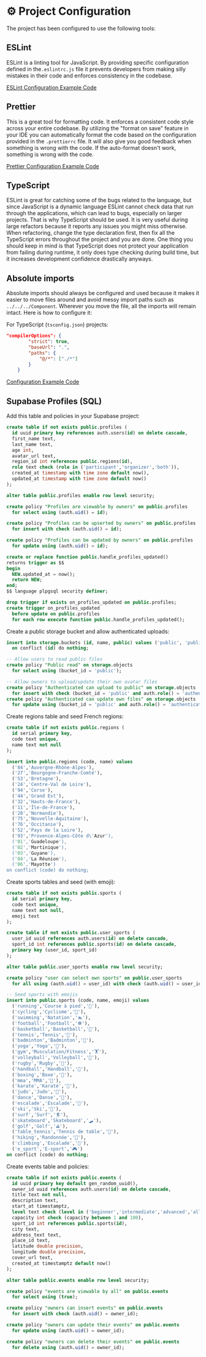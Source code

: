 # ⚙️ Project Configuration

The project has been configured to use the following tools:

## ESLint

ESLint is a linting tool for JavaScript. By providing specific configuration defined in the`.eslintrc.js` file it prevents developers from making silly mistakes in their code and enforces consistency in the codebase.

[ESLint Configuration Example Code](../.eslintrc.js)

## Prettier

This is a great tool for formatting code. It enforces a consistent code style across your entire codebase. By utilizing the "format on save" feature in your IDE you can automatically format the code based on the configuration provided in the `.prettierrc` file. It will also give you good feedback when something is wrong with the code. If the auto-format doesn't work, something is wrong with the code.

[Prettier Configuration Example Code](../.prettierrc)

## TypeScript

ESLint is great for catching some of the bugs related to the language, but since JavaScript is a dynamic language ESLint cannot check data that run through the applications, which can lead to bugs, especially on larger projects. That is why TypeScript should be used. It is very useful during large refactors because it reports any issues you might miss otherwise. When refactoring, change the type declaration first, then fix all the TypeScript errors throughout the project and you are done. One thing you should keep in mind is that TypeScript does not protect your application from failing during runtime, it only does type checking during build time, but it increases development confidence drastically anyways.

## Absolute imports

Absolute imports should always be configured and used because it makes it easier to move files around and avoid messy import paths such as `../../../Component`. Wherever you move the file, all the imports will remain intact. Here is how to configure it:

For TypeScript (`tsconfig.json`) projects:

```json
"compilerOptions": {
		"strict": true,
		"baseUrl": ".",
		"paths": {
			"@/*": ["./*"]
		}
	}
```

[Configuration Example Code](../tsconfig.json)

## Supabase Profiles (SQL)

Add this table and policies in your Supabase project:

```sql
create table if not exists public.profiles (
  id uuid primary key references auth.users(id) on delete cascade,
  first_name text,
  last_name text,
  age int,
  avatar_url text,
  region_id int references public.regions(id),
  role text check (role in ('participant','organizer','both')),
  created_at timestamp with time zone default now(),
  updated_at timestamp with time zone default now()
);

alter table public.profiles enable row level security;

create policy "Profiles are viewable by owners" on public.profiles
  for select using (auth.uid() = id);

create policy "Profiles can be upserted by owners" on public.profiles
  for insert with check (auth.uid() = id);

create policy "Profiles can be updated by owners" on public.profiles
  for update using (auth.uid() = id);

create or replace function public.handle_profiles_updated()
returns trigger as $$
begin
  NEW.updated_at = now();
  return NEW;
end;
$$ language plpgsql security definer;

drop trigger if exists on_profiles_updated on public.profiles;
create trigger on_profiles_updated
  before update on public.profiles
  for each row execute function public.handle_profiles_updated();
```

Create a public storage bucket and allow authenticated uploads:

```sql
insert into storage.buckets (id, name, public) values ('public', 'public', true)
  on conflict (id) do nothing;

-- Allow users to read public files
create policy "Public read" on storage.objects
  for select using (bucket_id = 'public');

-- Allow owners to upload/update their own avatar files
create policy "Authenticated can upload to public" on storage.objects
  for insert with check (bucket_id = 'public' and auth.role() = 'authenticated');
create policy "Authenticated can update own files" on storage.objects
  for update using (bucket_id = 'public' and auth.role() = 'authenticated');
```

Create regions table and seed French regions:

```sql
create table if not exists public.regions (
  id serial primary key,
  code text unique,
  name text not null
);

insert into public.regions (code, name) values
  ('84','Auvergne-Rhône-Alpes'),
  ('27','Bourgogne-Franche-Comté'),
  ('53','Bretagne'),
  ('24','Centre-Val de Loire'),
  ('94','Corse'),
  ('44','Grand Est'),
  ('32','Hauts-de-France'),
  ('11','Île-de-France'),
  ('28','Normandie'),
  ('75','Nouvelle-Aquitaine'),
  ('76','Occitanie'),
  ('52','Pays de la Loire'),
  ('93','Provence-Alpes-Côte d\'Azur'),
  ('01','Guadeloupe'),
  ('02','Martinique'),
  ('03','Guyane'),
  ('04','La Réunion'),
  ('06','Mayotte')
on conflict (code) do nothing;
```

Create sports tables and seed (with emoji):

```sql
create table if not exists public.sports (
  id serial primary key,
  code text unique,
  name text not null,
  emoji text
);

create table if not exists public.user_sports (
  user_id uuid references auth.users(id) on delete cascade,
  sport_id int references public.sports(id) on delete cascade,
  primary key (user_id, sport_id)
);

alter table public.user_sports enable row level security;

create policy "user can select own sports" on public.user_sports
  for all using (auth.uid() = user_id) with check (auth.uid() = user_id);

-- Seed sports with emojis
insert into public.sports (code, name, emoji) values
  ('running','Course à pied','🏃'),
  ('cycling','Cyclisme','🚴'),
  ('swimming','Natation','🏊'),
  ('football','Football','⚽'),
  ('basketball','Basketball','🏀'),
  ('tennis','Tennis','🎾'),
  ('badminton','Badminton','🏸'),
  ('yoga','Yoga','🧘'),
  ('gym','Musculation/Fitness','🏋️'),
  ('volleyball','Volleyball','🏐'),
  ('rugby','Rugby','🏉'),
  ('handball','Handball','🤾'),
  ('boxing','Boxe','🥊'),
  ('mma','MMA','🥊'),
  ('karate','Karaté','🥋'),
  ('judo','Judo','🥋'),
  ('dance','Danse','💃'),
  ('escalade','Escalade','🧗'),
  ('ski','Ski','🎿'),
  ('surf','Surf','🏄'),
  ('skateboard','Skateboard','🛹'),
  ('golf','Golf','⛳'),
  ('table_tennis','Tennis de table','🏓'),
  ('hiking','Randonnée','🥾'),
  ('climbing','Escalade','🧗'),
  ('e_sport','E-sport','🎮')
on conflict (code) do nothing;
```

Create events table and policies:

```sql
create table if not exists public.events (
  id uuid primary key default gen_random_uuid(),
  owner_id uuid references auth.users(id) on delete cascade,
  title text not null,
  description text,
  start_at timestamptz,
  level text check (level in ('beginner','intermediate','advanced','all')) default 'all',
  capacity int check (capacity between 1 and 100),
  sport_id int references public.sports(id),
  city text,
  address_text text,
  place_id text,
  latitude double precision,
  longitude double precision,
  cover_url text,
  created_at timestamptz default now()
);

alter table public.events enable row level security;

create policy "events are viewable by all" on public.events
  for select using (true);

create policy "owners can insert events" on public.events
  for insert with check (auth.uid() = owner_id);

create policy "owners can update their events" on public.events
  for update using (auth.uid() = owner_id);

create policy "owners can delete their events" on public.events
  for delete using (auth.uid() = owner_id);
```
